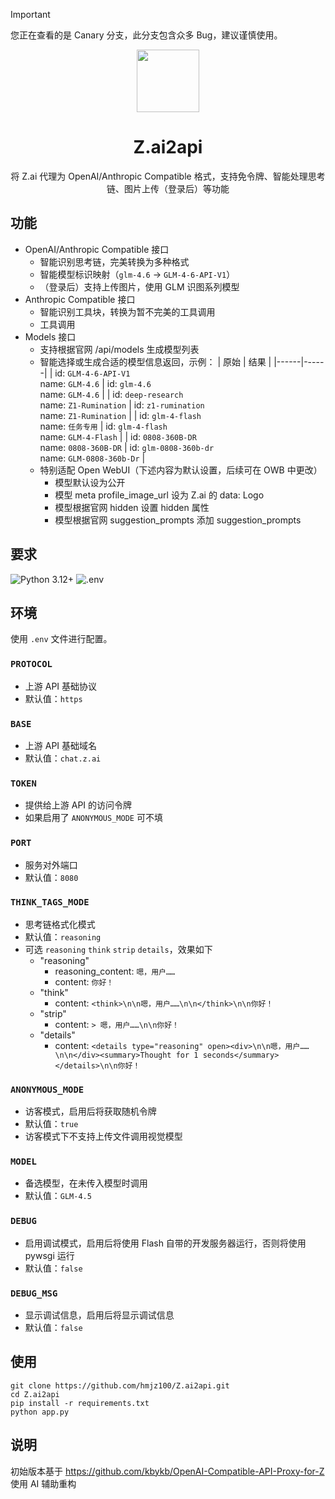 > [!IMPORTANT]
> 您正在查看的是 Canary 分支，此分支包含众多 Bug，建议谨慎使用。

<div align=center>
<img width="100" src="https://wsrv.nl/?url=https%3a%2f%2fz-cdn.chatglm.cn%2fz-ai%2fstatic%2flogo.svg&w=300&output=webp" />
<h1>Z.ai2api</h1>
<p>将 Z.ai 代理为 OpenAI/Anthropic Compatible 格式，支持免令牌、智能处理思考链、图片上传（登录后）等功能</p>
</div>

## 功能
- OpenAI/Anthropic Compatible 接口
  - 智能识别思考链，完美转换为多种格式
  - 智能模型标识映射（`glm-4.6` -> `GLM-4-6-API-V1`）
  - （登录后）支持上传图片，使用 GLM 识图系列模型
- Anthropic Compatible 接口
  - 智能识别工具块，转换为暂不完美的工具调用
  - 工具调用
- Models 接口
  - 支持根据官网 /api/models 生成模型列表
  - 智能选择或生成合适的模型信息返回，示例：
    | 原始 | 结果 |
    |------|------|
    | id: `GLM-4-6-API-V1`<br>name: `GLM-4.6` | id: `glm-4.6`<br>name: `GLM-4.6` |
    | id: `deep-research`<br>name: `Z1-Rumination` | id: `z1-rumination`<br>name: `Z1-Rumination` |
    | id: `glm-4-flash`<br>name: `任务专用` | id: `glm-4-flash`<br>name: `GLM-4-Flash` |
    | id: `0808-360B-DR`<br>name: `0808-360B-DR` | id: `glm-0808-360b-dr`<br>name: `GLM-0808-360b-Dr` |
  - 特别适配 Open WebUI（下述内容为默认设置，后续可在 OWB 中更改）
    - 模型默认设为公开
    - 模型 meta profile_image_url 设为 Z.ai 的 data: Logo
    - 模型根据官网 hidden 设置 hidden 属性
    - 模型根据官网 suggestion_prompts 添加 suggestion_prompts

## 要求
![Python 3.12+](https://img.shields.io/badge/3.12%2B-blue?style=for-the-badge&logo=python&label=python)
![.env](https://img.shields.io/badge/.env-%23555?style=for-the-badge&logo=.env)

## 环境
使用 `.env` 文件进行配置。

### `PROTOCOL`
  - 上游 API 基础协议
  - 默认值：`https`

### `BASE`
  - 上游 API 基础域名
  - 默认值：`chat.z.ai`

### `TOKEN`
  - 提供给上游 API 的访问令牌
  - 如果启用了 `ANONYMOUS_MODE` 可不填

### `PORT`
  - 服务对外端口
  - 默认值：`8080`

### `THINK_TAGS_MODE`
  - 思考链格式化模式
  - 默认值：`reasoning`
  - 可选 `reasoning` `think` `strip` `details`，效果如下
    - "reasoning"
      - reasoning_content: `嗯，用户……`
      - content: `你好！`
    - "think"
      - content: `<think>\n\n嗯，用户……\n\n</think>\n\n你好！`
    - "strip"
      - content: `> 嗯，用户……\n\n你好！`
    - "details"
      - content: `<details type="reasoning" open><div>\n\n嗯，用户……\n\n</div><summary>Thought for 1 seconds</summary></details>\n\n你好！`

### `ANONYMOUS_MODE`
  - 访客模式，启用后将获取随机令牌
  - 默认值：`true`
  - 访客模式下不支持上传文件调用视觉模型

### `MODEL`
  - 备选模型，在未传入模型时调用
  - 默认值：`GLM-4.5`

### `DEBUG`
  - 启用调试模式，启用后将使用 Flash 自带的开发服务器运行，否则将使用 pywsgi 运行
  - 默认值：`false`

### `DEBUG_MSG`
  - 显示调试信息，启用后将显示调试信息
  - 默认值：`false`

## 使用
```
git clone https://github.com/hmjz100/Z.ai2api.git
cd Z.ai2api
pip install -r requirements.txt
python app.py
```

## 说明
初始版本基于 https://github.com/kbykb/OpenAI-Compatible-API-Proxy-for-Z 使用 AI 辅助重构

